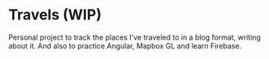 # Travels (WIP)

Personal project to track the places I've traveled to in a blog format, writing about it. And also to practice Angular, Mapbox GL and learn Firebase.
